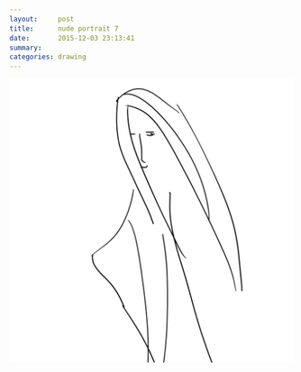 ```yaml
---
layout:     post
title:      nude portrait 7
date:       2015-12-03 23:13:41
summary:    
categories: drawing
---
```

![nude portrait 7](/images/_diary/nude-portrait-7.png "a hypothetical girl")
